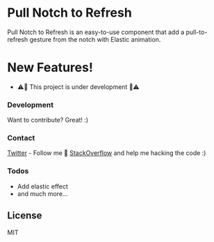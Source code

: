 # Pull Notch to Refresh

Pull Notch to Refresh is an easy-to-use component that add a pull-to-refresh gesture from the notch with Elastic animation.

# New Features!

  - ⚠️👷 This project is under development 👷⚠️

### Development

Want to contribute? Great! :)

### Contact

[Twitter] - Follow me 📱
[StackOverflow] and help me hacking the code :)

### Todos

 - Add elastic effect
 - and much more...

License
----

MIT


   [Twitter]: <https://twitter.com/thedjnivek>
   [StackOverflow]: <https://stackoverflow.com/users/1884877/thedjnivek>

